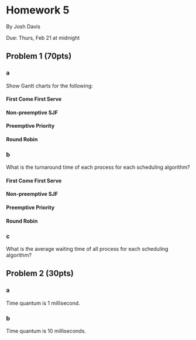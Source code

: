 Homework 5
==========

By Josh Davis

Due: Thurs, Feb 21 at midnight

## Problem 1 (70pts)

### a

Show Gantt charts for the following:

#### First Come First Serve

#### Non-preemptive SJF

#### Preemptive Priority

#### Round Robin

### b

What is the turnaround time of each process for each scheduling algorithm?

#### First Come First Serve

#### Non-preemptive SJF

#### Preemptive Priority

#### Round Robin

### c

What is the average waiting time of all process for each scheduling algorithm?

## Problem 2 (30pts)

### a

Time quantum is 1 millisecond.

### b

Time quantum is 10 milliseconds.

